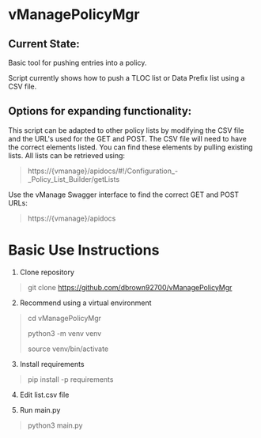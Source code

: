 # vManagePolicyMgr

## Current State:
Basic tool for pushing entries into a policy.

Script currently shows how to push a TLOC list or Data Prefix list using a CSV file.

## Options for expanding functionality:

This script can be adapted to other policy lists by modifying the CSV file and the URL's used for the GET and POST.  The CSV file will need to have the correct elements listed.  You can find these elements by pulling existing lists.  All lists can be retrieved using:
> https://{vmanage}/apidocs/#!/Configuration_-_Policy_List_Builder/getLists

Use the vManage Swagger interface to find the correct GET and POST URLs:

> https://{vmanage}/apidocs

# Basic Use Instructions
1. Clone repository

> git clone https://github.com/dbrown92700/vManagePolicyMgr

2. Recommend using a virtual environment

> cd vManagePolicyMgr
>
> python3 -m venv venv
> 
> source venv/bin/activate

3. Install requirements

> pip install -p requirements

4. Edit list.csv file

5. Run main.py

> python3 main.py
